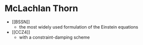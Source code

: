 # McLachlan Thorn

- [[BSSN]]
	- the most widely used formulation of the Einstein equations
- [[CCZ4]]
	- with a constraint-damping scheme
